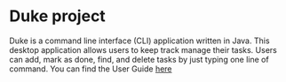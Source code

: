 # Duke project
Duke is a command line interface (CLI) application written in Java. This desktop application allows users to keep track manage their tasks. Users can add, mark as done, find, and delete tasks by just typing one line of command.
You can find the User Guide [here](https://adhy-p.github.io/ip/)

